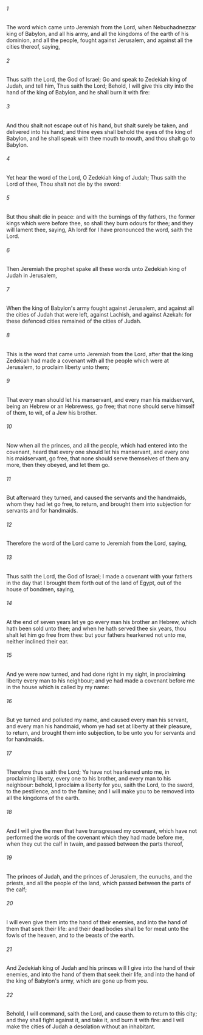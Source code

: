 ###### 1
The word which came unto Jeremiah from the Lord, when Nebuchadnezzar king of Babylon, and all his army, and all the kingdoms of the earth of his dominion, and all the people, fought against Jerusalem, and against all the cities thereof, saying,

###### 2
Thus saith the Lord, the God of Israel; Go and speak to Zedekiah king of Judah, and tell him, Thus saith the Lord; Behold, I will give this city into the hand of the king of Babylon, and he shall burn it with fire:

###### 3
And thou shalt not escape out of his hand, but shalt surely be taken, and delivered into his hand; and thine eyes shall behold the eyes of the king of Babylon, and he shall speak with thee mouth to mouth, and thou shalt go to Babylon.

###### 4
Yet hear the word of the Lord, O Zedekiah king of Judah; Thus saith the Lord of thee, Thou shalt not die by the sword:

###### 5
But thou shalt die in peace: and with the burnings of thy fathers, the former kings which were before thee, so shall they burn odours for thee; and they will lament thee, saying, Ah lord! for I have pronounced the word, saith the Lord.

###### 6
Then Jeremiah the prophet spake all these words unto Zedekiah king of Judah in Jerusalem,

###### 7
When the king of Babylon's army fought against Jerusalem, and against all the cities of Judah that were left, against Lachish, and against Azekah: for these defenced cities remained of the cities of Judah.

###### 8
This is the word that came unto Jeremiah from the Lord, after that the king Zedekiah had made a covenant with all the people which were at Jerusalem, to proclaim liberty unto them;

###### 9
That every man should let his manservant, and every man his maidservant, being an Hebrew or an Hebrewess, go free; that none should serve himself of them, to wit, of a Jew his brother.

###### 10
Now when all the princes, and all the people, which had entered into the covenant, heard that every one should let his manservant, and every one his maidservant, go free, that none should serve themselves of them any more, then they obeyed, and let them go.

###### 11
But afterward they turned, and caused the servants and the handmaids, whom they had let go free, to return, and brought them into subjection for servants and for handmaids.

###### 12
Therefore the word of the Lord came to Jeremiah from the Lord, saying,

###### 13
Thus saith the Lord, the God of Israel; I made a covenant with your fathers in the day that I brought them forth out of the land of Egypt, out of the house of bondmen, saying,

###### 14
At the end of seven years let ye go every man his brother an Hebrew, which hath been sold unto thee; and when he hath served thee six years, thou shalt let him go free from thee: but your fathers hearkened not unto me, neither inclined their ear.

###### 15
And ye were now turned, and had done right in my sight, in proclaiming liberty every man to his neighbour; and ye had made a covenant before me in the house which is called by my name:

###### 16
But ye turned and polluted my name, and caused every man his servant, and every man his handmaid, whom ye had set at liberty at their pleasure, to return, and brought them into subjection, to be unto you for servants and for handmaids.

###### 17
Therefore thus saith the Lord; Ye have not hearkened unto me, in proclaiming liberty, every one to his brother, and every man to his neighbour: behold, I proclaim a liberty for you, saith the Lord, to the sword, to the pestilence, and to the famine; and I will make you to be removed into all the kingdoms of the earth.

###### 18
And I will give the men that have transgressed my covenant, which have not performed the words of the covenant which they had made before me, when they cut the calf in twain, and passed between the parts thereof,

###### 19
The princes of Judah, and the princes of Jerusalem, the eunuchs, and the priests, and all the people of the land, which passed between the parts of the calf;

###### 20
I will even give them into the hand of their enemies, and into the hand of them that seek their life: and their dead bodies shall be for meat unto the fowls of the heaven, and to the beasts of the earth.

###### 21
And Zedekiah king of Judah and his princes will I give into the hand of their enemies, and into the hand of them that seek their life, and into the hand of the king of Babylon's army, which are gone up from you.

###### 22
Behold, I will command, saith the Lord, and cause them to return to this city; and they shall fight against it, and take it, and burn it with fire: and I will make the cities of Judah a desolation without an inhabitant.

